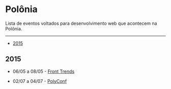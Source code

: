 # Polônia

Lista de eventos voltados para desenvolvimento web que acontecem na Polônia.

----

* [2015](#2015)

## 2015

- 06/05 a 08/05 - [Front Trends](http://2015.front-trends.com/)

- 02/07 a 04/07 - [PolyConf](http://polyconf.com/)
